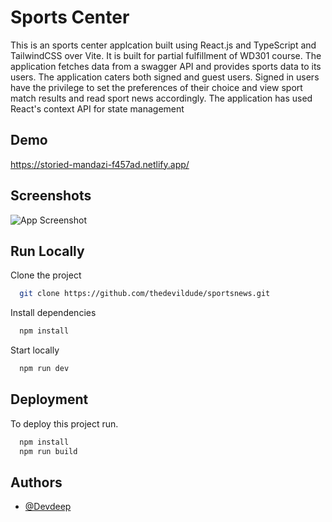 # Sports Center

This is an sports center applcation built using React.js and TypeScript and TailwindCSS over Vite.
It is built for partial fulfillment of WD301 course. The application fetches data from a swagger API and provides sports data to its users. The application caters both signed and guest users. Signed in users have the privilege to set the preferences of their choice and view sport match results and read sport news accordingly. The application has used React's context API for state management


## Demo

https://storied-mandazi-f457ad.netlify.app/

## Screenshots

![App Screenshot](https://i.imgur.com/VS5gS3k.png)  

## Run Locally

Clone the project

```bash
  git clone https://github.com/thedevildude/sportsnews.git
```

Install dependencies

```bash
  npm install
```

Start locally

```bash
  npm run dev
```


## Deployment

To deploy this project run.

```bash
  npm install
  npm run build
```

## Authors

- [@Devdeep](https://www.github.com/thedevildude)

